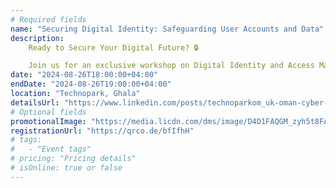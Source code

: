 ```yaml
---
# Required fields
name: "Securing Digital Identity: Safeguarding User Accounts and Data"
description:
    Ready to Secure Your Digital Future? 🔒

    Join us for an exclusive workshop on Digital Identity and Access Management! Learn how to protect your user accounts and data with cutting-edge security strategies.
date: "2024-08-26T18:00:00+04:00"
endDate: "2024-08-26T19:00:00+04:00"
location: "Technopark, Ghala"
detailsUrl: "https://www.linkedin.com/posts/technoparkom_uk-oman-cyber-event-ugcPost-7228408514153443328-WiFr?utm_source=share&utm_medium=member_desktop"
# Optional fields
promotionalImage: "https://media.licdn.com/dms/image/D4D1FAQGM_zyh5t8FAQ/feedshare-document-images_1280/1/1723386144372?e=1724889600&v=beta&t=GjBmaesghdJ1aHxW0gxlHVSY0A9gChgbR3GhFWfo2BI"
registrationUrl: "https://qrco.de/bfIfhH"
# tags:
#   - "Event tags"
# pricing: "Pricing details"
# isOnline: true or false
---
```

